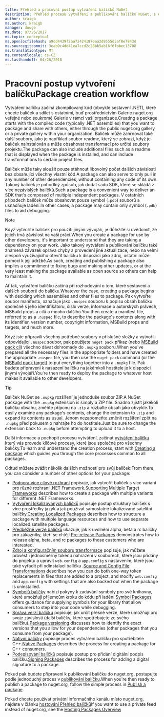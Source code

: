 ```yaml
---
title: Přehled a pracovní postup vytváření balíčků NuGet
description: Přehled procesu vytváření a publikování balíčku NuGet, s odkazy na další konkrétní části procesu.
author: kraigb
ms.author: kraigb
manager: douge
ms.date: 07/26/2017
ms.topic: conceptual
ms.openlocfilehash: a9dd4439f2aa72424187eaa2d9555d5af0e7843d
ms.sourcegitcommit: 3eab9c4dd41ea7ccd2c28bb5ab16f6fbbec13708
ms.translationtype: MT
ms.contentlocale: cs-CZ
ms.lasthandoff: 04/26/2018
---
```

# <a name="package-creation-workflow"></a><span data-ttu-id="9307b-103">Pracovní postup vytvoření balíčku</span><span class="sxs-lookup"><span data-stu-id="9307b-103">Package creation workflow</span></span>

<span data-ttu-id="9307b-104">Vytváření balíčku začíná zkompilovaný kód (obvykle sestavení .NET), které chcete balíček a sdílet s ostatními, buď prostřednictvím Galerie nuget.org veřejné nebo soukromé Galerie v rámci vaší organizace.</span><span class="sxs-lookup"><span data-stu-id="9307b-104">Creating a package starts with the compiled code (typically .NET assemblies) that you want to package and share with others, either through the public nuget.org gallery or a private gallery within your organization.</span></span> <span data-ttu-id="9307b-105">Balíček může zahrnovat také další soubory, jako je například soubor readme, který se zobrazí, když je balíček nainstalován a může obsahovat transformací pro určité soubory projektu.</span><span class="sxs-lookup"><span data-stu-id="9307b-105">The package can also include additional files such as a readme that is displayed when the package is installed, and can include transformations to certain project files.</span></span>

<span data-ttu-id="9307b-106">Balíček může taky sloužit pouze stáhnout libovolný počet dalších závislosti bez obsahující všechny vlastní kód.</span><span class="sxs-lookup"><span data-stu-id="9307b-106">A package can also serve to only pull in any number of other dependencies, without containing any code of its own.</span></span> <span data-ttu-id="9307b-107">Takový balíček je pohodlný způsob, jak dodat sadu SDK, které se skládá z více nezávislých balíčků.</span><span class="sxs-lookup"><span data-stu-id="9307b-107">Such a package is a convenient way to deliver an SDK that's composed of multiple independent packages.</span></span> <span data-ttu-id="9307b-108">V ostatních případech balíček může obsahovat pouze symbol (`.pdb`) souborů a usnadňuje ladění.</span><span class="sxs-lookup"><span data-stu-id="9307b-108">In other cases, a package may contain only symbol (`.pdb`) files to aid debugging.</span></span>

> [!Note]
> <span data-ttu-id="9307b-109">Když vytvoříte balíček pro použití jinými vývojáři, je důležité si uvědomit, že jejich trvá závislost na vaši práci.</span><span class="sxs-lookup"><span data-stu-id="9307b-109">When you create a package for use by other developers, it's important to understand that they are taking a dependency on your work.</span></span> <span data-ttu-id="9307b-110">Jako takový vytváření a publikování balíčku také znamená závazek oprava chyby a provedení jiné aktualizace, nebo na velmi alespoň využívajícího otevřít balíčku k dispozici jako zdroj, ostatní může pomoci k její údržbě.</span><span class="sxs-lookup"><span data-stu-id="9307b-110">As such, creating and publishing a package also implies a commitment to fixing bugs and making other updates, or at the very least making the package available as open source so others can help to maintain it.</span></span>

<span data-ttu-id="9307b-111">Ať tak, vytváření balíčku začíná při rozhodování o tom, které sestavení a dalších souborů do balíčku.</span><span class="sxs-lookup"><span data-stu-id="9307b-111">Whatever the case, creating a package begins with deciding which assemblies and other files to package.</span></span> <span data-ttu-id="9307b-112">Pak vytvořte soubor manifestu, označuje jako `.nuspec` souboru k popisu obsah balíčku společně s jeho identifikátoru, číslo verze, informace o autorských právech, MSBuild props a cílů a mnoho dalšího.</span><span class="sxs-lookup"><span data-stu-id="9307b-112">You then create a manifest file, referred to as a `.nuspec` file, to describe the package's contents along with its identifier, version number, copyright information, MSBuild props and targets, and much more.</span></span>

<span data-ttu-id="9307b-113">Když jste připravili všechny potřebné soubory v příslušné složky a vytvořili odpovídající `.nuspec` soubor, pak použijete `nuget pack` příkaz (nebo [MSBuild pack cíl](../reference/msbuild-targets.md)) všechno dávat dohromady do `.nupkg` souboru.</span><span class="sxs-lookup"><span data-stu-id="9307b-113">When you've prepared all the necessary files in the appropriate folders and have created the appropriate `.nuspec` file, you then use the `nuget pack` command (or the [MSBuild pack target](../reference/msbuild-targets.md)) to put everything together into a `.nupkg` file.</span></span> <span data-ttu-id="9307b-114">Pak budete připraveni k nasazení balíčku na jakémkoli hostitele je k dispozici jinými vývojáři.</span><span class="sxs-lookup"><span data-stu-id="9307b-114">You're then ready to deploy the package to whatever host makes it available to other developers.</span></span>

> [!Tip]
> <span data-ttu-id="9307b-115">Balíček NuGet se `.nupkg` rozšíření je jednoduše soubor ZIP.</span><span class="sxs-lookup"><span data-stu-id="9307b-115">A NuGet package with the `.nupkg` extension is simply a ZIP file.</span></span> <span data-ttu-id="9307b-116">Snadno zjistit jakékoli balíčku obsahu, změňte příponu na `.zip` a rozbalte obsah jako obvykle.</span><span class="sxs-lookup"><span data-stu-id="9307b-116">To easily examine any package's contents, change the extension to `.zip` and expand its contents as usual.</span></span> <span data-ttu-id="9307b-117">Jenom nezapomeňte změnit rozšíření zpět na `.nupkg` před pokusem o nahrajte ho do hostitele.</span><span class="sxs-lookup"><span data-stu-id="9307b-117">Just be sure to change the extension back to `.nupkg` before attempting to upload it to a host.</span></span>

<span data-ttu-id="9307b-118">Další informace a pochopit procesu vytváření, začínat [vytváření balíčku](../create-packages/creating-a-package.md) který vás provede klíčové procesy, které jsou společné pro všechny balíčky.</span><span class="sxs-lookup"><span data-stu-id="9307b-118">To learn and understand the creation process, start with [Creating a package](../create-packages/creating-a-package.md) which guides you through the core processes common to all packages.</span></span>

<span data-ttu-id="9307b-119">Odtud můžete zvážit několik dalších možností pro svůj balíček:</span><span class="sxs-lookup"><span data-stu-id="9307b-119">From there, you can consider a number of other options for your package:</span></span>

- <span data-ttu-id="9307b-120">[Podpora více cílové rozhraní](../create-packages/supporting-multiple-target-frameworks.md) popisuje, jak vytvořit balíček s více variant pro různé rozhraní .NET Framework.</span><span class="sxs-lookup"><span data-stu-id="9307b-120">[Supporting Multiple Target Frameworks](../create-packages/supporting-multiple-target-frameworks.md) describes how to create a package with multiple variants for different .NET Frameworks.</span></span>
- <span data-ttu-id="9307b-121">[Vytvoření lokalizovaných balíčků](../create-packages/creating-localized-packages.md) popisuje postup struktury balíček s více prostředky jazyk a jak používat samostatné lokalizované satelitní balíčky.</span><span class="sxs-lookup"><span data-stu-id="9307b-121">[Creating Localized Packages](../create-packages/creating-localized-packages.md) describes how to structure a package with multiple language resources and how to use separate localized satellite packages.</span></span>
- <span data-ttu-id="9307b-122">[Předběžné verze balíčků](../create-packages/prerelease-packages.md) ukazuje, jak k uvolnění alpha, beta a rc balíčky pro zákazníky, kteří se chtějí.</span><span class="sxs-lookup"><span data-stu-id="9307b-122">[Pre-release Packages](../create-packages/prerelease-packages.md) demonstrates how to release alpha, beta, and rc packages to those customers who are interested.</span></span>
- <span data-ttu-id="9307b-123">[Zdroj a konfiguračním souboru transformace](../create-packages/source-and-config-file-transformations.md) popisuje, jak můžete provést i jednosměrný tokenu nahrazení v souborech, které jsou přidány do projektu a upravit `web.config` a `app.config` s nastavením, které jsou také vyřadit při odinstalaci balíčku .</span><span class="sxs-lookup"><span data-stu-id="9307b-123">[Source and Config File Transformations](../create-packages/source-and-config-file-transformations.md) describes how you can do both one-way token replacements in files that are added to a project, and modify `web.config` and `app.config` with settings that are also backed out when the package is uninstalled.</span></span>
- <span data-ttu-id="9307b-124">[Symbolů balíčky](../create-packages/symbol-packages.md) nabízí pokyny k zadávání symboly pro své knihovny, které umožňují příjemcům kroku do kódu při ladění.</span><span class="sxs-lookup"><span data-stu-id="9307b-124">[Symbol Packages](../create-packages/symbol-packages.md) offers guidance for supplying symbols for your library that allow consumers to step into your code while debugging.</span></span>
- <span data-ttu-id="9307b-125">[Správa verzí balíčku](../reference/package-versioning.md) popisuje, jak určit přesné verze, které umožňují pro svoje závislosti (další balíčky, které spotřebujete ze svého balíčku).</span><span class="sxs-lookup"><span data-stu-id="9307b-125">[Package versioning](../reference/package-versioning.md) discusses how to identify the exact versions that you allow for your dependencies (other packages that you consume from your package).</span></span>
- <span data-ttu-id="9307b-126">[Nativní balíčky](../create-packages/native-packages.md) popisuje proces vytváření balíčku pro spotřebitele C++.</span><span class="sxs-lookup"><span data-stu-id="9307b-126">[Native Packages](../create-packages/native-packages.md) describes the process for creating a package for C++ consumers.</span></span>
- <span data-ttu-id="9307b-127">[Podepisování balíčků](../create-packages/sign-a-package.md) popisuje postup pro přidání digitální podpis balíčku.</span><span class="sxs-lookup"><span data-stu-id="9307b-127">[Signing Packages](../create-packages/sign-a-package.md) describes the process for adding a digital signature to a package.</span></span>

<span data-ttu-id="9307b-128">Pokud pak budete připraveni k publikování balíčku do nuget.org, postupujte podle jednoduchý proces v [publikování balíčku](../create-packages/publish-a-package.md).</span><span class="sxs-lookup"><span data-stu-id="9307b-128">When you're then ready to publish a package to nuget.org, follow the simple process in [Publish a package](../create-packages/publish-a-package.md).</span></span>

<span data-ttu-id="9307b-129">Pokud chcete používat privátní informačního kanálu místo nuget.org, najdete v článku [hostování Přehled balíčků](../hosting-packages/overview.md)</span><span class="sxs-lookup"><span data-stu-id="9307b-129">If you want to use a private feed instead of nuget.org, see the [Hosting Packages Overview](../hosting-packages/overview.md)</span></span>
